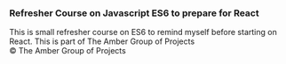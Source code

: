 <h3>Refresher Course on Javascript ES6 to prepare for React</h3>
<p>This is small refresher course on ES6 to remind myself before starting on React. This is part of The Amber Group of Projects<br>&copy; The Amber Group of Projects</p>

